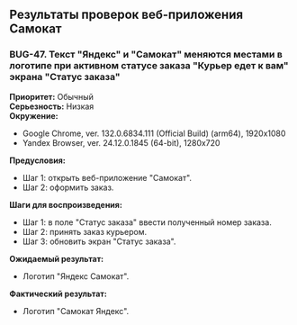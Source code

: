 ## Результаты проверок веб-приложения Самокат

### **BUG-47. Текст "Яндекс" и "Самокат" меняются местами в логотипе при активном статусе заказа "Курьер едет к вам" экрана "Статус заказа"**
**Приоритет:** Обычный  
**Серьезность:** Низкая  
**Окружение:**  
- Google Chrome, ver. 132.0.6834.111 (Official Build) (arm64), 1920x1080  
- Yandex Browser, ver. 24.12.0.1845 (64-bit), 1280x720  

**Предусловия:**  
- Шаг 1: открыть веб-приложение "Самокат".  
- Шаг 2: оформить заказ.  

**Шаги для воспроизведения:**  
- Шаг 1: в поле "Статус заказа" ввести полученный номер заказа.  
- Шаг 2: принять заказ курьером.  
- Шаг 3: обновить экран "Статус заказа".  

**Ожидаемый результат:**  
- Логотип "Яндекс Самокат".

**Фактический результат:**  
- Логотип "Самокат Яндекс".
